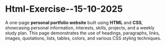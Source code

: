 # Html-Exercise--15-10-2025
 A one-page **personal portfolio website** built using **HTML** and **CSS**, showcasing personal information, interests, skills, projects, and a weekly study plan.   This page demonstrates the use of headings, paragraphs, links, images, quotations, lists, tables, colors, and various CSS styling techniques.
